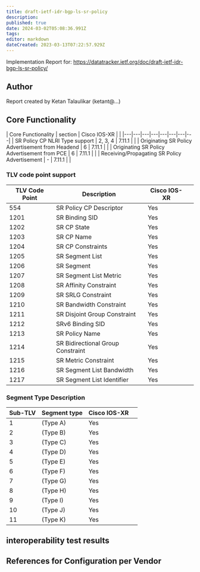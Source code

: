 ```yaml
---
title: draft-ietf-idr-bgp-ls-sr-policy
description: 
published: true
date: 2024-03-02T05:08:36.991Z
tags: 
editor: markdown
dateCreated: 2023-03-13T07:22:57.929Z
---
```


Implementation Report for: https://datatracker.ietf.org/doc/draft-ietf-idr-bgp-ls-sr-policy/

## Author
Report created by Ketan Talaulikar (ketant@…)

## Core Functionality 

| Core Functionality | section |	Cisco IOS-XR |  | 
|---|---|---|---|---|---|---|---|
| SR Policy CP NLRI Type support | 2, 3, 4 | 7.11.1 |	 |
| Originating SR Policy Advertisement from Headend | 6 | 7.11.1 |    | 
| Originating SR Policy Advertisement from PCE |	6	| 7.11.1 |	 | 
| Receiving/Propagating SR Policy Advertisement |	-	 | 7.11.1 |  |

### TLV code point support 

| TLV Code Point |	Description	 | Cisco IOS-XR | 	 | 
|----------------|---------------|--------------|----|
|   554 |   SR Policy CP Descriptor              | Yes | |
|  1201 |   SR Binding SID                       | Yes | |
|  1202 |   SR CP State                          | Yes | |
|  1203 |   SR CP Name                           | Yes | |
|  1204 |   SR CP Constraints                    | Yes | |
|  1205 |   SR Segment List                      | Yes | |
|  1206 |   SR Segment                           | Yes | |
|  1207 |   SR Segment List Metric               | Yes | |
|  1208 |   SR Affinity Constraint               | Yes | |
|  1209 |   SR SRLG Constraint                   | Yes | |
|  1210 |   SR Bandwidth Constraint              | Yes | |
|  1211 |   SR Disjoint Group Constraint         | Yes | |
|  1212 |   SRv6 Binding SID                     | Yes | |
|  1213 |   SR Policy Name                       | Yes | |
|  1214 |   SR Bidirectional Group Constraint    | Yes | |
|  1215 |   SR Metric Constraint                 | Yes | |
|  1216 |   SR Segment List Bandwidth            | Yes | |
|  1217 |   SR Segment List Identifier           | Yes | |


### Segment Type Description 

| Sub-TLV |	Segment type | Cisco IOS-XR |	 |
|---------|--------------|--------------|--|
|    1    | (Type A)     |  Yes         |  |
|    2    | (Type B)     |  Yes         |  |
|    3    | (Type C)     |  Yes         |  |
|    4    | (Type D)     |  Yes         |  |
|    5    | (Type E)     |  Yes         |  |
|    6    | (Type F)     |  Yes         |  |
|    7    | (Type G)     |  Yes         |  |
|    8    | (Type H)     |  Yes         |  |
|    9    | (Type I)     |  Yes         |  |
|   10    | (Type J)     |  Yes         |  |
|   11    | (Type K)     |  Yes         |  |


## interoperability test results 

 
## References for Configuration per Vendor

